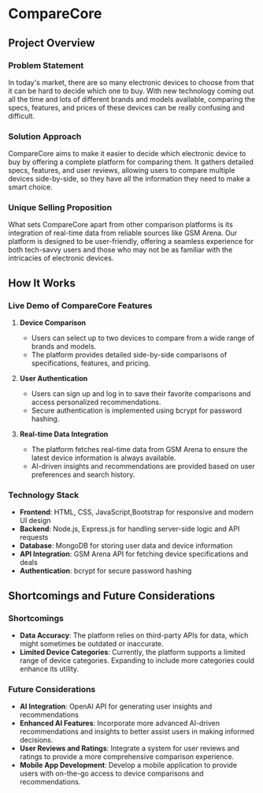 # CompareCore

## Project Overview

### Problem Statement

In today's market, there are so many electronic devices to choose from that it can be hard to decide which one to buy. With new technology coming out all the time and lots of different brands and models available, comparing the specs, features, and prices of these devices can be really confusing and difficult.

### Solution Approach

CompareCore aims to make it easier to decide which electronic device to buy by offering a complete platform for comparing them. It gathers detailed specs, features, and user reviews, allowing users to compare multiple devices side-by-side, so they have all the information they need to make a smart choice.

### Unique Selling Proposition

What sets CompareCore apart from other comparison platforms is its integration of real-time data from reliable sources like GSM Arena. Our platform is designed to be user-friendly, offering a seamless experience for both tech-savvy users and those who may not be as familiar with the intricacies of electronic devices.

## How It Works

### Live Demo of CompareCore Features

1. **Device Comparison**
   - Users can select up to two devices to compare from a wide range of brands and models.
   - The platform provides detailed side-by-side comparisons of specifications, features, and pricing.

2. **User Authentication**
   - Users can sign up and log in to save their favorite comparisons and access personalized recommendations.
   - Secure authentication is implemented using bcrypt for password hashing.

3. **Real-time Data Integration**
   - The platform fetches real-time data from GSM Arena to ensure the latest device information is always available.
   - AI-driven insights and recommendations are provided based on user preferences and search history.

### Technology Stack

- **Frontend**: HTML, CSS, JavaScript,Bootstrap for responsive and modern UI design
- **Backend**: Node.js, Express.js for handling server-side logic and API requests
- **Database**: MongoDB for storing user data and device information
- **API Integration**: GSM Arena API for fetching device specifications and deals
- **Authentication**: bcrypt for secure password hashing

## Shortcomings and Future Considerations

### Shortcomings

- **Data Accuracy**: The platform relies on third-party APIs for data, which might sometimes be outdated or inaccurate.
- **Limited Device Categories**: Currently, the platform supports a limited range of device categories. Expanding to include more categories could enhance its utility.

### Future Considerations

- **AI Integration**: OpenAI API for generating user insights and recommendations
- **Enhanced AI Features**: Incorporate more advanced AI-driven recommendations and insights to better assist users in making informed decisions.
- **User Reviews and Ratings**: Integrate a system for user reviews and ratings to provide a more comprehensive comparison experience.
- **Mobile App Development**: Develop a mobile application to provide users with on-the-go access to device comparisons and recommendations.
